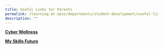 ```yaml
---
title: Useful Links for Parents
permalink: /learning-at-opss/departments/student-development/useful-links-for-parent
description: ""
---
```

<a href="https://ictconnection.moe.edu.sg/cyber-wellness/for-parents"><p><strong>Cyber Wellness</strong></p></a>
<a href="https://www.myskillsfuture.sg/content/student/en/secondary.html"><p><strong>My Skills Future</strong></p></a>